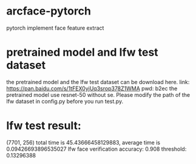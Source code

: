 # arcface-pytorch
pytorch implement face feature extract 

# pretrained model and lfw test dataset
the pretrained model and the lfw test dataset can be download here. link: https://pan.baidu.com/s/1tFEX0yjUq3srop378Z1WMA pwd: b2ec
the pretrained model use resnet-50 without se. Please modify the path of the lfw dataset in config.py before you run test.py.
# lfw test result:
(7701, 256)
total time is 45.43666458129883, average time is 0.09426693896535027
lfw face verification accuracy:  0.908 threshold:  0.13296388

